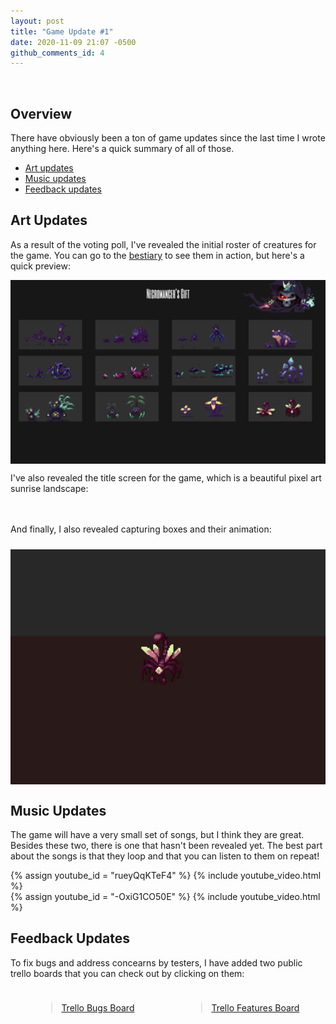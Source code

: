 ```yaml
---
layout: post
title: "Game Update #1"
date: 2020-11-09 21:07 -0500
github_comments_id: 4
---
```


<br/>

## Overview

There have obviously been a ton of game updates since the last time I wrote anything here. Here's a quick summary of all of those.

- [<u>Art updates</u>](#art-updates)
- [<u>Music updates</u>](#music-updates)
- [<u>Feedback updates</u>](#feedback-updates)

## Art Updates

As a result of the voting poll, I've revealed the initial roster of creatures for the game.
You can go to the <a href="/bestiary"><u>bestiary</u></a> to see them in action, but here's a quick preview:

<div style="width:100%;display:flex;justify-content:space-around;align-items:center;">
<img src="/assets/images/gameplay/bestiary-released.gif" alt="" style="width:100%;">
</div>

I've also revealed the title screen for the game, which is a beautiful pixel art sunrise landscape:

<div style="width:100%;display:flex;justify-content:space-around;align-items:center; margin: 1.5rem 0">
<img src="/assets/images/gameplay/title-screen.gif" alt="" style="width:100%;">
</div>

And finally, I also revealed capturing boxes and their animation:

<div style="width:100%;display:flex;justify-content:space-around;align-items:center; margin: 1.5rem 0">
<img src="/assets/images/gameplay/capture-box.gif" alt="" style="width:100%;">
</div>

## Music Updates

The game will have a very small set of songs, but I think they are great. Besides these two, there is one that hasn't been revealed yet. The best part about the songs is that they loop and that you can listen to them on repeat!

{% assign youtube_id = "rueyQqKTeF4" %}
{% include youtube_video.html %}
<br/>
{% assign youtube_id = "-OxiG1CO50E" %}
{% include youtube_video.html %}
<br/>

## Feedback Updates

To fix bugs and address concearns by testers, I have added two public trello boards that you can check out by clicking on them:

<div style="width:100%;display:flex;justify-content:space-around;align-items:center; margin: 1.5rem 0">
  <blockquote class="trello-board-compact">
    <a href="https://trello.com/b/GXtvAFv8/bugs">Trello Bugs Board</a>
  </blockquote>
  <blockquote class="trello-board-compact">
    <a href="https://trello.com/b/EvT1kXGh/features">Trello Features Board</a>
  </blockquote>
</div>

<script src="https://p.trellocdn.com/embed.min.js"></script>
